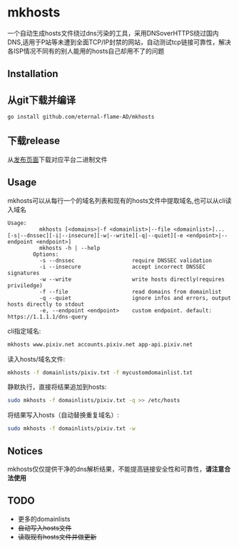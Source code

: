 # mkhosts
一个自动生成hosts文件绕过dns污染的工具，采用DNSoverHTTPS绕过国内DNS,适用于P站等未遭到全面TCP/IP封禁的网站，自动测试tcp链接可靠性，解决各ISP情况不同有的别人能用的hosts自己却用不了的问题

## Installation

## 从git下载并编译
```bash
go install github.com/eternal-flame-AD/mkhosts
```
## 下载release

从[发布页面](https://github.com/eternal-flame-AD/mkhosts/releases/latest)下载对应平台二进制文件

## Usage

mkhosts可以从每行一个的域名列表和现有的hosts文件中提取域名,也可以从cli读入域名

```
Usage:
          mkhosts [<domains>|-f <domainlist>|--file <domainlist>]... [-s|--dnssec][-i|--insecure][-w|--write][-q|--quiet][-e <endpoint>|--endpoint <endpoint>]
          mkhosts -h | --help
        Options:
          -s --dnssec                  require DNSSEC validation
          -i --insecure                accept incorrect DNSSEC signatures
          -w --write                   write hosts directly(requires priviledge)
          -f --file                    read domains from domainlist
          -q --quiet                   ignore infos and errors, output hosts directly to stdout
          -e, --endpoint <endpoint>    custom endpoint. default: https://1.1.1.1/dns-query
```

cli指定域名:
```bash
mkhosts www.pixiv.net accounts.pixiv.net app-api.pixiv.net
```
读入hosts/域名文件:
```bash
mkhosts -f domainlists/pixiv.txt -f mycustomdomainlist.txt
```
静默执行，直接将结果追加到hosts:
```bash
sudo mkhosts -f domainlists/pixiv.txt -q >> /etc/hosts
```
将结果写入hosts（自动替换重复域名）:
```bash
sudo mkhosts -f domainlists/pixiv.txt -w
```

## Notices

mkhosts仅仅提供干净的dns解析结果，不能提高链接安全性和可靠性，**请注意合法使用**

## TODO

- 更多的domainlists
- <s>自动写入hosts文件</s>
- <s>读取现有hosts文件并做更新</s>
